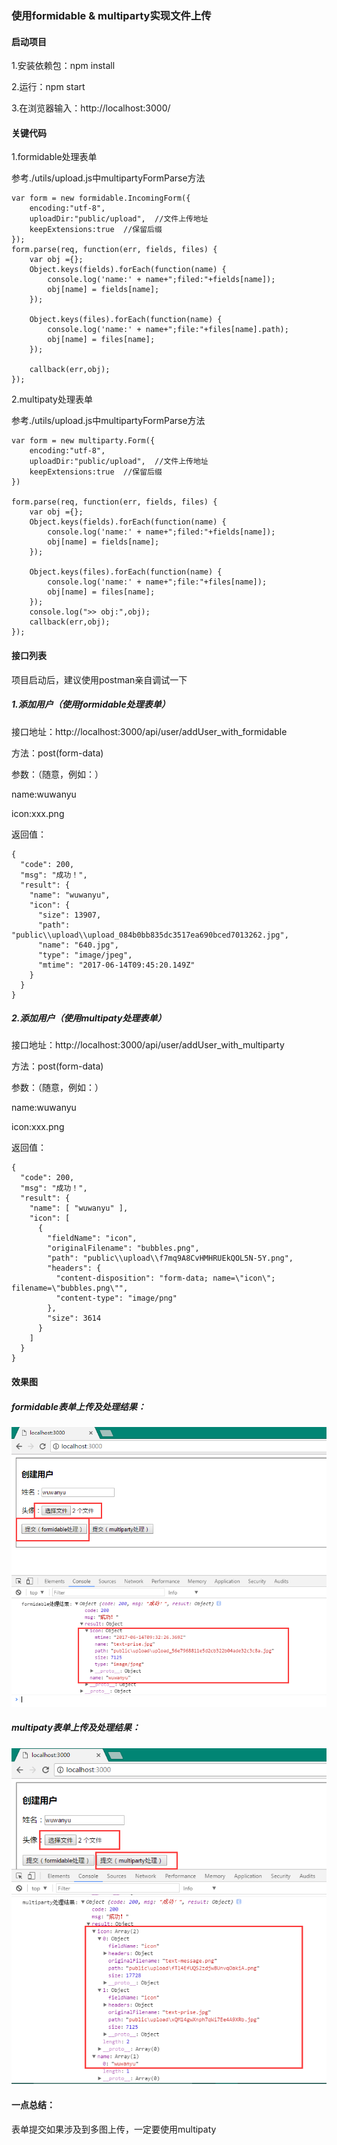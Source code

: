### 使用formidable & multiparty实现文件上传

#### 启动项目

1.安装依赖包：npm install

2.运行：npm start

3.在浏览器输入：http://localhost:3000/



#### 关键代码

1.formidable处理表单

参考./utils/upload.js中multipartyFormParse方法

```
var form = new formidable.IncomingForm({
    encoding:"utf-8",
    uploadDir:"public/upload",  //文件上传地址
    keepExtensions:true  //保留后缀
});
form.parse(req, function(err, fields, files) {
    var obj ={};
    Object.keys(fields).forEach(function(name) {
        console.log('name:' + name+";filed:"+fields[name]);
        obj[name] = fields[name];
    });

    Object.keys(files).forEach(function(name) {
        console.log('name:' + name+";file:"+files[name].path);
        obj[name] = files[name];
    });

    callback(err,obj);
});
```

2.multipaty处理表单

参考./utils/upload.js中multipartyFormParse方法

```
var form = new multiparty.Form({
    encoding:"utf-8",
    uploadDir:"public/upload",  //文件上传地址
    keepExtensions:true  //保留后缀
})

form.parse(req, function(err, fields, files) {
    var obj ={};
    Object.keys(fields).forEach(function(name) {
        console.log('name:' + name+";filed:"+fields[name]);
        obj[name] = fields[name];
    });

    Object.keys(files).forEach(function(name) {
        console.log('name:' + name+";file:"+files[name]);
        obj[name] = files[name];
    });
    console.log(">> obj:",obj);
    callback(err,obj);
});
```



#### 接口列表

项目启动后，建议使用postman亲自调试一下

##### 1.添加用户（使用formidable处理表单）

接口地址：http://localhost:3000/api/user/addUser_with_formidable

方法：post(form-data)

参数：（随意，例如：）

name:wuwanyu

icon:xxx.png

返回值：

```
{
  "code": 200,
  "msg": "成功！",
  "result": {
    "name": "wuwanyu",
    "icon": {
      "size": 13907,
      "path": "public\\upload\\upload_084b0bb835dc3517ea690bced7013262.jpg",
      "name": "640.jpg",
      "type": "image/jpeg",
      "mtime": "2017-06-14T09:45:20.149Z"
    }
  }
}
```



##### 2.添加用户（使用multipaty处理表单）

接口地址：http://localhost:3000/api/user/addUser_with_multiparty

方法：post(form-data)

参数：（随意，例如：）

name:wuwanyu

icon:xxx.png

返回值：

```
{
  "code": 200,
  "msg": "成功！",
  "result": {
    "name": [ "wuwanyu" ],
    "icon": [
      {
        "fieldName": "icon",
        "originalFilename": "bubbles.png",
        "path": "public\\upload\\f7mq9A8CvHMHRUEkQOL5N-5Y.png",
        "headers": {
          "content-disposition": "form-data; name=\"icon\"; filename=\"bubbles.png\"",
          "content-type": "image/png"
        },
        "size": 3614
      }
    ]
  }
}
```


#### 效果图

##### formidable表单上传及处理结果：

![image](https://github.com/wuwanyu/formidable_multiparty_demo/blob/master/screenshot/formidable.png)

##### multipaty表单上传及处理结果：
![image](https://github.com/wuwanyu/formidable_multiparty_demo/blob/master/screenshot/multipaty.png)


#### 一点总结：

表单提交如果涉及到多图上传，一定要使用multipaty
